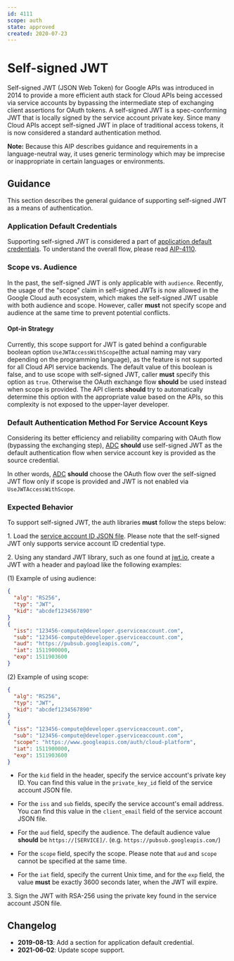 ```yaml
---
id: 4111
scope: auth
state: approved
created: 2020-07-23
---
```


# Self-signed JWT

Self-signed JWT (JSON Web Token) for Google APIs was introduced in 2014 to
provide a more efficient auth stack for Cloud APIs being accessed via service
accounts by bypassing the intermediate step of exchanging client assertions for
OAuth tokens. A self-signed JWT is a spec-conforming JWT that is locally signed
by the service account private key. Since many Cloud APIs accept self-signed JWT
in place of traditional access tokens, it is now considered a standard
authentication method.

**Note:** Because this AIP describes guidance and requirements in a
language-neutral way, it uses generic terminology which may be imprecise or
inappropriate in certain languages or environments.

## Guidance

This section describes the general guidance of supporting self-signed
JWT as a means of authentication.

### Application Default Credentials

Supporting self-signed JWT is considered a part of [application default
credentials][2]. To understand the overall flow, please read [AIP-4110][2].

### Scope vs. Audience

In the past, the self-signed JWT is only applicable with `audience`. Recently,
the usage of the "scope" claim in self-signed JWTs is now allowed in the Google
Cloud auth ecosystem, which makes the self-signed JWT usable with both audience
and scope. However, caller **must** not specify scope and audience at the same
time to prevent potential conflicts.

#### Opt-in Strategy

Currently, this scope support for JWT is gated behind a configurable boolean
option `UseJWTAccessWithScope`(the actual naming may vary depending on the
programming language), as the feature is not supported for all Cloud API service
backends. The default value of this boolean is false, and to use scope with
self-signed JWT, caller **must** specify this option as `true`. Otherwise the
OAuth exchange flow **should** be used instead when scope is provided. The API
clients **should** try to automatically determine this option with the
appropriate value based on the APIs, so this complexity is not exposed to the
upper-layer developer.

### Default Authentication Method For Service Account Keys

Considering its better efficiency and reliability comparing with OAuth flow
(bypassing the exchanging step), [ADC][0] **should** use self-signed JWT as the
default authentication flow when service account key is provided as the source
credential.

In other words, [ADC][0] **should** choose the OAuth flow over the self-signed
JWT flow only if scope is provided and JWT is not enabled via
`UseJWTAccessWithScope`.

### Expected Behavior

To support self-signed JWT, the auth libraries **must** follow the steps below:

1\. Load the [service account ID JSON file][2]. Please note that the self-signed
JWT only supports service account ID credential type.

2\. Using any standard JWT library, such as one found at [jwt.io][1], create a JWT
with a header and payload like the following examples:

(1) Example of using audience:

```json
{
  "alg": "RS256",
  "typ": "JWT",
  "kid": "abcdef1234567890"
}
{
  "iss": "123456-compute@developer.gserviceaccount.com",
  "sub": "123456-compute@developer.gserviceaccount.com",
  "aud": "https://pubsub.googleapis.com/",
  "iat": 1511900000,
  "exp": 1511903600
}
```

(2) Example of using scope:

```json
{
  "alg": "RS256",
  "typ": "JWT",
  "kid": "abcdef1234567890"
}
{
  "iss": "123456-compute@developer.gserviceaccount.com",
  "sub": "123456-compute@developer.gserviceaccount.com",
  "scope": "https://www.googleapis.com/auth/cloud-platform",
  "iat": 1511900000,
  "exp": 1511903600
}
```

* For the `kid` field in the header, specify the service account's private key
ID. You can find this value in the `private_key_id` field of the service account
JSON file.

* For the `iss` and `sub` fields, specify the service account's email address.
You can find this value in the `client_email` field of the service account JSON
file.

* For the `aud` field, specify the audience. The default audience value
**should** be `https://[SERVICE]/`. (e.g. `https://pubsub.googleapis.com/`)

* For the `scope` field, specify the scope. Please note that `aud` and `scope`
cannot be specified at the same time.

* For the `iat` field, specify the current Unix time, and for the `exp` field,
the value **must** be exactly 3600 seconds later, when the JWT will expire.

3\. Sign the JWT with RSA-256 using the private key found in the service
account JSON file.

## Changelog

- **2019-08-13**: Add a section for application default credential.
- **2021-06-02**: Update scope support.

<!-- prettier-ignore-start -->
[0]: https://google.aip.dev/auth/4110
[1]: https://jwt.io/#libraries-io
[2]: https://google.aip.dev/auth/4112
<!-- prettier-ignore-end -->
